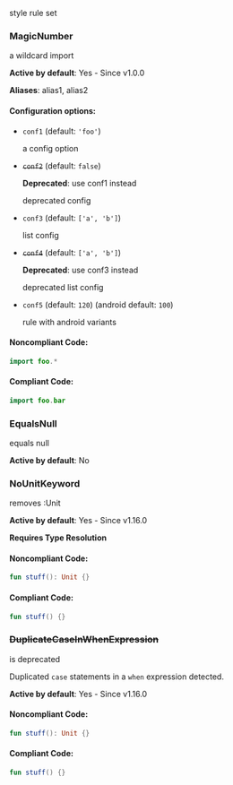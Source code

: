style rule set

### MagicNumber

a wildcard import

**Active by default**: Yes - Since v1.0.0

**Aliases**: alias1, alias2

#### Configuration options:

* ``conf1`` (default: ``'foo'``)

  a config option

* ~~``conf2``~~ (default: ``false``)

  **Deprecated**: use conf1 instead

  deprecated config

* ``conf3`` (default: ``['a', 'b']``)

  list config

* ~~``conf4``~~ (default: ``['a', 'b']``)

  **Deprecated**: use conf3 instead

  deprecated list config

* ``conf5`` (default: ``120``) (android default: ``100``)

  rule with android variants

#### Noncompliant Code:

```kotlin
import foo.*
```

#### Compliant Code:

```kotlin
import foo.bar
```

### EqualsNull

equals null

**Active by default**: No

### NoUnitKeyword

removes :Unit

**Active by default**: Yes - Since v1.16.0

**Requires Type Resolution**

#### Noncompliant Code:

```kotlin
fun stuff(): Unit {}
```

#### Compliant Code:

```kotlin
fun stuff() {}
```

### ~~DuplicateCaseInWhenExpression~~

is deprecated

Duplicated `case` statements in a `when` expression detected.

**Active by default**: Yes - Since v1.16.0

#### Noncompliant Code:

```kotlin
fun stuff(): Unit {}
```

#### Compliant Code:

```kotlin
fun stuff() {}
```
